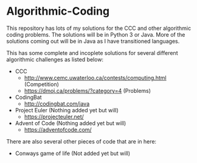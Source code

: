 # Algorithmic-Coding
This repository has lots of my solutions for the CCC and other algorithmic coding problems. The solutions will be in Python 3 or Java. More of the solutions coming out will be in Java as I have transitioned languages.

This has some complete and incoplete solutions for several different algorithmic challenges as listed below:
- CCC
  - http://www.cemc.uwaterloo.ca/contests/computing.html (Competition)
  - https://dmoj.ca/problems/?category=4 (Problems)
- CodingBat
  - http://codingbat.com/java
- Project Euler (Nothing added yet but will)
  - https://projecteuler.net/
- Advent of Code (Nothing added yet but will)
  - https://adventofcode.com/
  
There are also several other pieces of code that are in here:
- Conways game of life (Not added yet but will)
